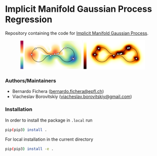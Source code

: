 # Implicit Manifold Gaussian Process Regression
Repository containing the code for [Implicit Manifold Gaussian Process](https://arxiv.org/abs/2310.19390).

<p align="center">
  <img width="40%" src="media/1d_mean_hybrid.png">
  <img width="40%" src="media/1d_std_hybrid.png">
</p>   

### Authors/Maintainers
- Bernardo Fichera (bernardo.fichera@epfl.ch)
- Viacheslav Borovitskiy (viacheslav.borovitskiy@gmail.com)

### Installation
In order to install the package in `.local` run
```sh
pip(pip3) install .
```
For local installation in the current directory
```sh
pip(pip3) install -e .
```
